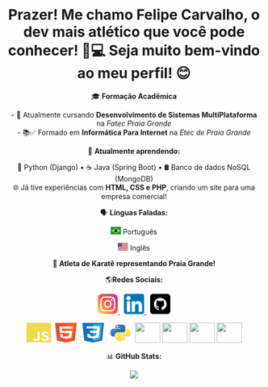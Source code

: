 <h1 align="center">Prazer! Me chamo Felipe Carvalho, o dev mais atlético que você pode conhecer! 💪💻 Seja muito bem-vindo ao meu perfil! 😊</h1>

<p align="center">
🎓 <strong>Formação Acadêmica</strong>  
</p>

<p align="center">
- 🔭 Atualmente cursando <strong>Desenvolvimento de Sistemas MultiPlataforma</strong> na <em>Fatec Praia Grande</em> <br>
- 📚✅ Formado em <strong>Informática Para Internet</strong> na <em>Etec de Praia Grande</em>  
</p>

<p align="center">
📖 <strong>Atualmente aprendendo:</strong>  
</p>

<p align="center">
🐍 Python (Django) • ☕ Java (Spring Boot) • 🛢️ Banco de dados NoSQL (MongoDB) <br>
🌐 Já tive experiências com <strong>HTML, CSS e PHP</strong>, criando um site para uma empresa comercial!  
</p>

<p align="center">
🗣️ <strong>Línguas Faladas:</strong>  
</p>

<p align="center">
<img height="15" width="20" src="https://github.com/hampusborgos/country-flags/blob/main/svg/br.svg"> Português </p> 
<p align="Center"><img height="15" width="20" src="https://github.com/hampusborgos/country-flags/blob/main/svg/us.svg"> Inglês  
</p>

<p align="center">
🥋 <strong>Atleta de Karatê representando Praia Grande!</strong>  
</p>

<p align="center">
🌎<strong>Redes Sociais:</strong>
</p>
<p align="center">
  <a href="https://www.instagram.com/felipe.carvalhoo__" target="_blank" rel="noopener noreferrer">
    <img src="https://github.com/FelipeCarvalho98/icons/blob/main/instagram.png" alt="Instagram" width="40">
  </a>
  &nbsp;
  <a href="https://www.linkedin.com/in/felipe-carvalho-516ab82b5/" target="_blank" rel="noopener noreferrer" >
    <img src="https://github.com/FelipeCarvalho98/icons/blob/main/linkedin.png" alt="LinkedIn" width="40">
  </a>
  &nbsp;
  <a href="https://github.com/FelipeCarvalho98" target="_blank" rel="noopener noreferrer">
    <img src="https://github.com/FelipeCarvalho98/icons/blob/main/github.png" alt="GitHub" width="40">
  </a>
</p>
<p align="center">
<img src="https://raw.githubusercontent.com/devicons/devicon/master/icons/javascript/javascript-plain.svg" height="40" width="50">
<img src="https://raw.githubusercontent.com/devicons/devicon/master/icons/html5/html5-original.svg" height="40" width="50">
<img src="https://raw.githubusercontent.com/devicons/devicon/master/icons/css3/css3-original.svg" height="40" width="50">
<img src="https://raw.githubusercontent.com/devicons/devicon/master/icons/python/python-original.svg" height="40" width="50">
<img src="https://cdn.jsdelivr.net/gh/devicons/devicon@latest/icons/php/php-original.svg" height="40" width="50">
<img src="https://cdn.jsdelivr.net/gh/devicons/devicon@latest/icons/mongodb/mongodb-original.svg" height="40" width="50">
<img src="https://cdn.jsdelivr.net/gh/devicons/devicon@latest/icons/java/java-original.svg" height="40" width="50">
<img src="https://cdn.jsdelivr.net/gh/devicons/devicon@latest/icons/spring/spring-original.svg" height="40" width="50">
</p>

<p align="center">
📊 <strong>GitHub Stats:</strong>  
</p>

<p align="center">
<img src="https://github-readme-stats.vercel.app/api?username=FelipeCarvalho98&show_icons=true&theme=tokyonight">
</p>
